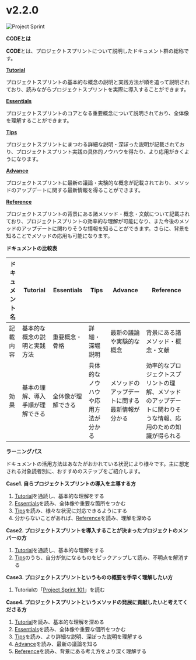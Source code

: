 # v2.2.0



![Project Sprint](../v2\_2\_0/images/pjs\_logo.png)

**CODEとは**

**CODE**とは、プロジェクトスプリントについて説明したドキュメント群の総称です。

[**Tutorial**](tutorial/index.md)

プロジェクトスプリントの基本的な概念の説明と実践方法が順を追って説明されており、読みながらプロジェクトスプリントを実際に導入することができます。

[**Essentials**](essentials.md)

プロジェクトスプリントのコアとなる重要概念について説明されており、全体像を理解することができます。

[**Tips**](tips/index.md)

プロジェクトスプリントにまつわる詳細な説明・深ぼった説明が記載されており、プロジェクトスプリント実践の具体的ノウハウを得たり、より応用がきくようになります。

[**Advance**](advance.md)

プロジェクトスプリントに最新の議論・実験的な概念が記載されており、メソッドのアップデートに関する最新情報を得ることができます。

[**Reference**](reference.md)

プロジェクトスプリントの背景にある諸メソッド・概念・文献について記載されており、プロジェクトスプリントの効率的な理解が可能になり、また今後のメソッドのアップデートに関わりそうな情報を知ることができます。さらに、背景を知ることでメソッドの応用も可能になります。

**ドキュメントの比較表**

| ドキュメント名 | Tutorial         | Essentials | Tips              | Advance                 | Reference                                             |
| ------- | ---------------- | ---------- | ----------------- | ----------------------- | ----------------------------------------------------- |
| 記載内容    | 基本的な概念の説明と実践方法   | 重要概念・骨格    | 詳細・深堀説明           | 最新の議論や実験的な概念            | 背景にある諸メソッド・概念・文献                                      |
| 効果      | 基本の理解、導入手順が理解できる | 全体像が理解できる  | 具体的なノウハウや応用方法が分かる | メソッドのアップデートに関する最新情報が分かる | 効率的なプロジェクトスプリントの理解、メソッドのアップデートに関わりそうな情報、応用のための知識が得られる |

**ラーニングパス**

ドキュメントの活用方法はあなたがおかれている状況により様々です。主に想定される対象読者別に、おすすめのステップをご紹介します。

**Case1. 自らプロジェクトスプリントの導入を主導する方**

1. [Tutorial](tutorial/index.md)を通読し、基本的な理解をする
2. [Essentials](essentials.md)を読み、全体像や重要な箇所をつかむ
3. [Tips](tips/index.md)を読み、様々な状況に対応できるようにする
4. 分からないことがあれば、[Reference](reference.md)を読み、理解を深める

**Case2. プロジェクトスプリントを導入することが決まったプロジェクトのメンバーの方**

1. [Tutorial](tutorial/index.md)を通読し、基本的な理解をする
2. [Tips](tips/index.md)のうち、自分が気になるものをピックアップして読み、不明点を解消する

**Case3. プロジェクトスプリントというものの概要を手早く理解したい方**

1. Tutorialの「[Project Sprint 101](tutorial/section1-1.md)」を読む

**Case4. プロジェクトスプリントというメソッドの発展に貢献したいと考えてくださる方**

1. [Tutorial](tutorial/index.md)を読み、基本的な理解を深める
2. [Essentials](essentials.md)を読み、全体像や重要な個所をつかむ
3. [Tips](tips/index.md)を読み、より詳細な説明、深ぼった説明を理解する
4. [Advance](advance.md)を読み、最新の議論を知る
5. [Reference](reference.md)を読み、背景にある考え方をより深く理解する
